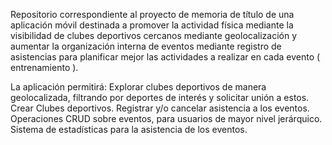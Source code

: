 Repositorio correspondiente al proyecto de memoria de título de una aplicación móvil destinada a promover la actividad física mediante la visibilidad de clubes deportivos cercanos mediante geolocalización y aumentar la organización interna de eventos mediante registro de asistencias para planificar mejor las actividades a realizar en cada evento ( entrenamiento ).

La aplicación permitirá: 
Explorar  clubes deportivos de manera geolocalizada, filtrando por deportes de interés y solicitar unión a estos.
Crear Clubes deportivos.
Registrar y/o cancelar asistencia a los eventos.
Operaciones CRUD sobre eventos,  para usuarios de mayor nivel jerárquico. 
Sistema de estadísticas para la asistencia de los eventos.
